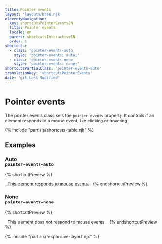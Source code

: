 ```yaml
---
title: Pointer events
layout: 'layouts/base.njk'
eleventyNavigation:
  key: shortcutsPointerEventsEN
  title: Pointer events
  locale: en
  parent: shortcutsInteractiveEN
  order: 1
shortcuts:
  - class: 'pointer-events-auto'
    style: 'pointer-events: auto;'
  - class: 'pointer-events-none'
    style: 'pointer-events: none;'
shortcutsPartialClass: 'pointer-events-auto'
translationKey: 'shortcutsPointerEvents'
date: 'git Last Modified'
---
```


# Pointer events

The pointer events class sets the `pointer-events` property. It controls if an element responds to a mouse event, like clicking or hovering.

{% include "partials/shortcuts-table.njk" %}

## Examples

### Auto<br/>`pointer-events-auto`

{% shortcutPreview %}

<a href="#" class="pointer-events-auto">
  This element responds to mouse events.
</a> 
{% endshortcutPreview %}

### None<br/>`pointer-events-none`

{% shortcutPreview %}

<a href="#" class="pointer-events-none">
  This element does not respond to mouse events.
</a> 
{% endshortcutPreview %}

{% include "partials/responsive-layout.njk" %}
